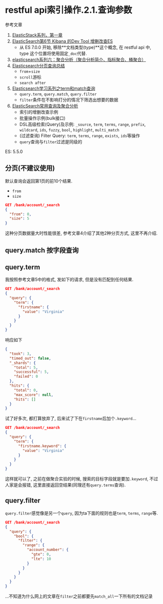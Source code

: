 # restful api索引操作.2.1.查询参数

参考文章

1. [ElasticStack系列，第一章](https://blog.csdn.net/LeeDemoOne/article/details/103165610)
2. [ElasticSearch第6节 Kibana 的Dev Tool 增删改查ES](https://www.jianshu.com/p/21007d1011ad)
    - 从 ES 7.0.0 开始, 移除**文档类型(type)**这个概念, 在 restful api 中, type 这个位置将使用固定`_doc`代替.
3. [elasticsearch系列六：聚合分析（聚合分析简介、指标聚合、桶聚合）](https://www.cnblogs.com/leeSmall/p/9215909.html)
4. [Elasticsearch分页查询总结](https://www.jianshu.com/p/4d1bec7bb1a4)
    - `from`+`size`
    - `scroll`游标
    - `search after`
5. [Elasticsearch学习系列之term和match查询](https://www.cnblogs.com/chadiandianwenrou/archive/2004/01/13/6427100.html)
    - `query.term`, `query.match`, `query.filter`
    - `filter`条件在不影响打分的情况下筛选出想要的数据
6. [ElasticSearch常用查询及聚合分析](https://zhuanlan.zhihu.com/p/183816335)
    - 索引的增删改查示例
    - 批量操作示例(bulk接口)
    - DSL高级检索(Query)及示例: `_source`, `term`, `terms`, `range`, `prefix`, `wildcard`, `ids`, `fuzzy`, `bool`, `highlight`, `multi_match`
    - (过滤查询) Filter Query: `term`, `terms`, `range`, `exists`, `ids`等操作
    - `query`查询与`filter`过滤是同级的

ES: 5.5.0

## 分页(不建议使用)

默认查询会返回第1页的前10个结果.

- `from`
- `size`

```json
GET /bank/account/_search
{
  "from": 0,
  "size": 5
}
```

这种分页数据量大时性能很差, 参考文章4介绍了其他2种分页方式, 这里不再介绍.

## query.match 按字段查询

## query.term

我按照参考文章5中的格式, 发如下的请求, 但是没有匹配到任何结果.

```json
GET /bank/account/_search
{
  "query": {
    "term": {
      "firstname": {
        "value": "Virginia"
      }
    }
  }
}
```

响应如下

```json
{
  "took": 3,
  "timed_out": false,
  "_shards": {
    "total": 5,
    "successful": 5,
    "failed": 0
  },
  "hits": {
    "total": 0,
    "max_score": null,
    "hits": []
  }
}
```

试了好多次, 都打算放弃了, 后来试了下在`firstname`后加个`.keyword`...

```json
GET /bank/account/_search
{
  "query": {
    "term": {
      "firstname.keyword": {
        "value": "Virginia"
      }
    }
  }
}
```

这样就可以了, 之前在做聚合实验的时候, 搜索的目标字段就是要加`.keyword`, 不过人家是会报错, 这里直接返回空结果(同理还有`query.terms`查询).

## query.filter 

`query.filter`感觉像是另一个`query`, 因为ta下面的规则也是`term`, `terms`, `range`等.

```json
GET /bank/account/_search
{
  "query": {
    "bool": {
      "filter": {
        "range": {
          "account_number": {
            "gte": 0,
            "lte": 10
          }
        }
      }
    }
  }
}
```

...不知道为什么网上的文章在`filter`之前都要先`match_all`一下所有的文档记录


